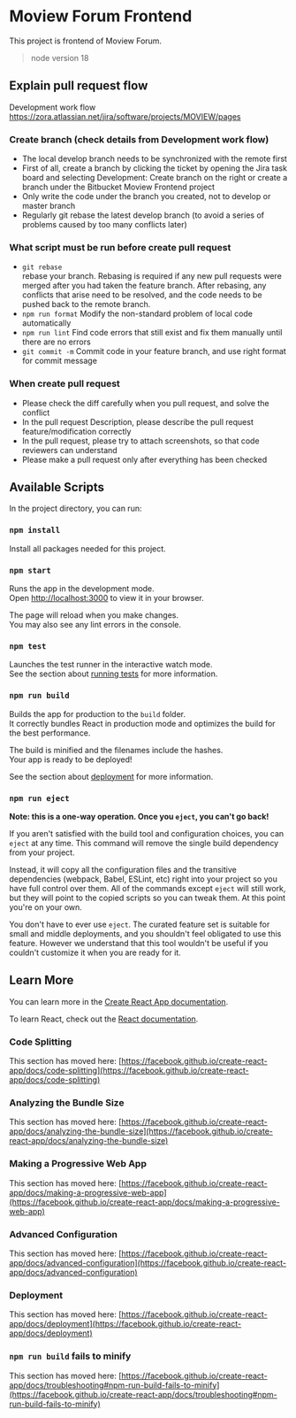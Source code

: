 # Moview Forum Frontend

This project is frontend of Moview Forum.

> node version 18

## Explain pull request flow

Development work flow https://zora.atlassian.net/jira/software/projects/MOVIEW/pages

### Create branch (check details from Development work flow)

- The local develop branch needs to be synchronized with the remote first
- First of all, create a branch by clicking the ticket by opening the Jira task board and selecting Development: Create branch on the right or create a branch under the Bitbucket Moview Frontend project
- Only write the code under the branch you created, not to develop or master branch
- Regularly git rebase the latest develop branch (to avoid a series of problems caused by too many conflicts later)

### What script must be run before create pull request

- `git rebase`  
  rebase your branch. Rebasing is required if any new pull requests were merged after you had taken the feature branch. After rebasing, any conflicts that arise need to be resolved, and the code needs to be pushed back to the remote branch.
- `npm run format`
  Modify the non-standard problem of local code automatically
- `npm run lint`
  Find code errors that still exist and fix them manually until there are no errors
- `git commit -m`
  Commit code in your feature branch, and use right format for commit message

### When create pull request

- Please check the diff carefully when you pull request, and solve the conflict
- In the pull request Description, please describe the pull request feature/modification correctly
- In the pull request, please try to attach screenshots, so that code reviewers can understand
- Please make a pull request only after everything has been checked

## Available Scripts

In the project directory, you can run:

### `npm install`

Install all packages needed for this project.

### `npm start`

Runs the app in the development mode.\
Open [http://localhost:3000](http://localhost:3000) to view it in your browser.

The page will reload when you make changes.\
You may also see any lint errors in the console.

### `npm test`

Launches the test runner in the interactive watch mode.\
See the section about [running tests](https://facebook.github.io/create-react-app/docs/running-tests) for more information.

### `npm run build`

Builds the app for production to the `build` folder.\
It correctly bundles React in production mode and optimizes the build for the best performance.

The build is minified and the filenames include the hashes.\
Your app is ready to be deployed!

See the section about [deployment](https://facebook.github.io/create-react-app/docs/deployment) for more information.

### `npm run eject`

**Note: this is a one-way operation. Once you `eject`, you can't go back!**

If you aren't satisfied with the build tool and configuration choices, you can `eject` at any time. This command will remove the single build dependency from your project.

Instead, it will copy all the configuration files and the transitive dependencies (webpack, Babel, ESLint, etc) right into your project so you have full control over them. All of the commands except `eject` will still work, but they will point to the copied scripts so you can tweak them. At this point you're on your own.

You don't have to ever use `eject`. The curated feature set is suitable for small and middle deployments, and you shouldn't feel obligated to use this feature. However we understand that this tool wouldn't be useful if you couldn't customize it when you are ready for it.

## Learn More

You can learn more in the [Create React App documentation](https://facebook.github.io/create-react-app/docs/getting-started).

To learn React, check out the [React documentation](https://reactjs.org/).

### Code Splitting

This section has moved here: [https://facebook.github.io/create-react-app/docs/code-splitting](https://facebook.github.io/create-react-app/docs/code-splitting)

### Analyzing the Bundle Size

This section has moved here: [https://facebook.github.io/create-react-app/docs/analyzing-the-bundle-size](https://facebook.github.io/create-react-app/docs/analyzing-the-bundle-size)

### Making a Progressive Web App

This section has moved here: [https://facebook.github.io/create-react-app/docs/making-a-progressive-web-app](https://facebook.github.io/create-react-app/docs/making-a-progressive-web-app)

### Advanced Configuration

This section has moved here: [https://facebook.github.io/create-react-app/docs/advanced-configuration](https://facebook.github.io/create-react-app/docs/advanced-configuration)

### Deployment

This section has moved here: [https://facebook.github.io/create-react-app/docs/deployment](https://facebook.github.io/create-react-app/docs/deployment)

### `npm run build` fails to minify

This section has moved here: [https://facebook.github.io/create-react-app/docs/troubleshooting#npm-run-build-fails-to-minify](https://facebook.github.io/create-react-app/docs/troubleshooting#npm-run-build-fails-to-minify)
